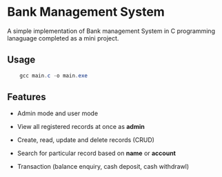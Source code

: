 # Bank Management System

A simple implementation of Bank management System in C programming lanaguage completed as a mini project.

## Usage

```powershell
    gcc main.c -o main.exe
```

## Features

- Admin mode and user mode

- View all registered records at once as **admin**

- Create, read, update and delete records (CRUD)

- Search for particular record based on **name** or **account**

- Transaction (balance enquiry, cash deposit, cash withdrawl)


